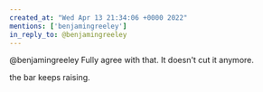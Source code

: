 ```yaml
---
created_at: "Wed Apr 13 21:34:06 +0000 2022"
mentions: ['benjamingreeley']
in_reply_to: @benjamingreeley
---
```


@benjamingreeley Fully agree with that. It doesn't cut it anymore.

the bar keeps raising.